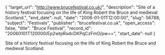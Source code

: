 {
  "target_url": "http://www.brucefestival.co.uk/", 
  "description": "Site of a history festival focusing on the life of King Robert the Bruce and medieval Scotland.", 
  "end_date": null, 
  "date": "2006-01-01T12:00:00", 
  "slug": 56788, 
  "subject": "Festivals", 
  "publisher": "brucefestival.co.uk", 
  "open_access": false, 
  "title": "Bruce Festival", 
  "record_id": "20060101T120000/Ep2wtpRxdcDKPqCzFmO/pw==", 
  "start_date": null
}

Site of a history festival focusing on the life of King Robert the Bruce and medieval Scotland.